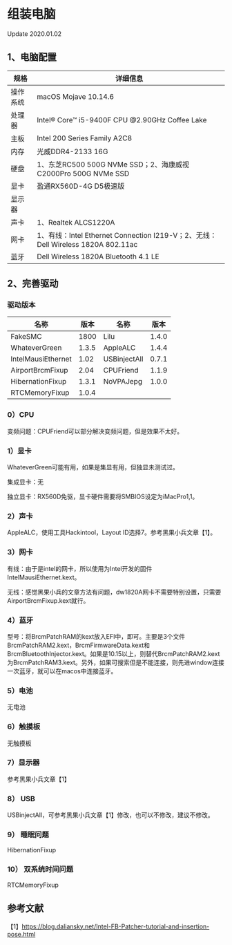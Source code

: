 # 组装电脑

Update 2020.01.02

## 1、电脑配置

| 规格     | 详细信息                                                     |
| -------- | ------------------------------------------------------------ |
| 操作系统 | macOS Mojave 10.14.6                                         |
| 处理器   | Intel® Core™ i5-9400F CPU @2.90GHz Coffee Lake               |
| 主板     | Intel 200 Series Family A2C8                                 |
| 内存     | 光威DDR4-2133 16G                                            |
| 硬盘     | 1、东芝RC500 500G NVMe SSD；2、海康威视C2000Pro 500G NVMe SSD |
| 显卡     | 盈通RX560D-4G D5极速版                                       |
| 显示器   |                                                              |
| 声卡     | 1、Realtek ALCS1220A                                         |
| 网卡     | 1、有线：Intel Ethernet Connection I219-V；2、无线：Dell Wireless 1820A 802.11ac |
| 蓝牙     | Dell Wireless 1820A Bluetooth 4.1 LE                         |

## 2、完善驱动

### 驱动版本

| 名称               | 版本  | 名称         | 版本  |
| ------------------ | ----- | ------------ | ----- |
| FakeSMC            | 1800  | Lilu         | 1.4.0 |
| WhateverGreen      | 1.3.5 | AppleALC     | 1.4.4 |
| IntelMausiEthernet | 1.02  | USBinjectAll | 0.7.1 |
| AirportBrcmFixup   | 2.04  | CPUFriend    | 1.1.9 |
| HibernationFixup   | 1.3.1 | NoVPAJepg    | 1.0.0 |
| RTCMemoryFixup     | 1.0.4 |              |       |

### 0）CPU

变频问题：CPUFriend可以部分解决变频问题，但是效果不太好。

### 1）显卡

WhateverGreen可能有用，如果是集显有用，但独显未测试过。

集成显卡：无

独立显卡：RX560D免驱，显卡硬件需要将SMBIOS设定为iMacPro1,1。

###  2）声卡

AppleALC，使用工具Hackintool，Layout ID选择7。参考黑果小兵文章【1】。

### 3）网卡

有线：由于是intel的网卡，所以使用为Intel开发的固件IntelMausiEthernet.kext。

无线：感觉黑果小兵的文章方法有问题，dw1820A网卡不需要特别设置，只需要AirportBrcmFixup.kext就行。

### 4）蓝牙

型号：将BrcmPatchRAM的kext放入EFI中，即可。主要是3个文件BrcmPatchRAM2.kext，BrcmFirmwareData.kext和BrcmBluetoothInjector.kext。如果是10.15以上，则替代BrcmPatchRAM2.kext为BrcmPatchRAM3.kext。另外，如果可搜索但是不能连接，则先进window连接一次蓝牙，就可以在macos中连接蓝牙。

### 5）电池

无电池

### 6）触摸板

无触摸板

### 7）显示器

参考黑果小兵文章【1】

### 8） USB

USBinjectAll，可参考黑果小兵文章【1】修改，也可以不修改，建议不修改。

### 9） 睡眠问题

HibernationFixup

### 10） 双系统时间问题

RTCMemoryFixup

## 参考文献

【1】https://blog.daliansky.net/Intel-FB-Patcher-tutorial-and-insertion-pose.html